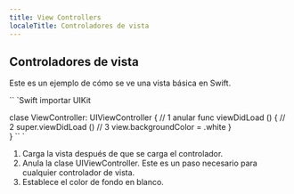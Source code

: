 ```yaml
---
title: View Controllers
localeTitle: Controladores de vista
---
```

## Controladores de vista

Este es un ejemplo de cómo se ve una vista básica en Swift.

\`\` \`Swift importar UIKit

clase ViewController: UIViewController { // 1 anular func viewDidLoad () { // 2 super.viewDidLoad () // 3 view.backgroundColor = .white }  
} \`\` \`

1.  Carga la vista después de que se carga el controlador.
2.  Anula la clase UIViewController. Este es un paso necesario para cualquier controlador de vista.
3.  Establece el color de fondo en blanco.